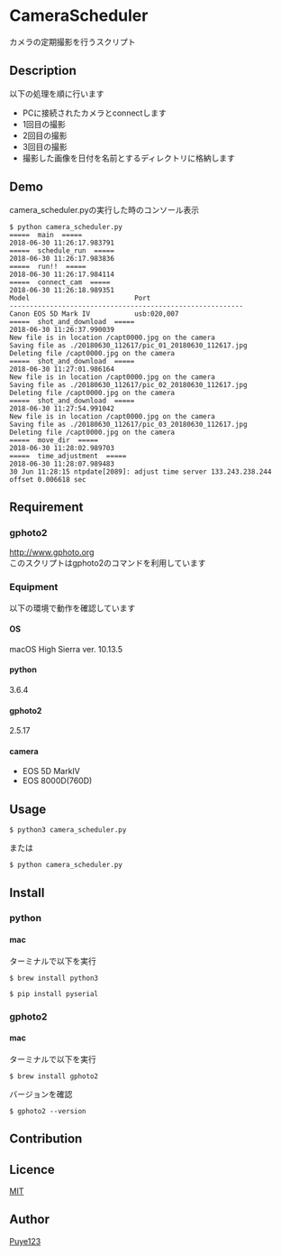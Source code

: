 CameraScheduler
====

カメラの定期撮影を行うスクリプト

## Description
以下の処理を順に行います
* PCに接続されたカメラとconnectします
* 1回目の撮影
* 2回目の撮影
* 3回目の撮影
* 撮影した画像を日付を名前とするディレクトリに格納します

## Demo
camera_scheduler.pyの実行した時のコンソール表示
```
$ python camera_scheduler.py
=====  main  =====
2018-06-30 11:26:17.983791
=====  schedule_run  =====
2018-06-30 11:26:17.983836
=====  run!!  =====
2018-06-30 11:26:17.984114
=====  connect_cam  =====
2018-06-30 11:26:18.989351
Model                          Port
----------------------------------------------------------
Canon EOS 5D Mark IV           usb:020,007
=====  shot_and_download  =====
2018-06-30 11:26:37.990039
New file is in location /capt0000.jpg on the camera
Saving file as ./20180630_112617/pic_01_20180630_112617.jpg
Deleting file /capt0000.jpg on the camera
=====  shot_and_download  =====
2018-06-30 11:27:01.986164
New file is in location /capt0000.jpg on the camera
Saving file as ./20180630_112617/pic_02_20180630_112617.jpg
Deleting file /capt0000.jpg on the camera
=====  shot_and_download  =====
2018-06-30 11:27:54.991042
New file is in location /capt0000.jpg on the camera
Saving file as ./20180630_112617/pic_03_20180630_112617.jpg
Deleting file /capt0000.jpg on the camera
=====  move_dir  =====
2018-06-30 11:28:02.989703
=====  time_adjustment  =====
2018-06-30 11:28:07.989483
30 Jun 11:28:15 ntpdate[2089]: adjust time server 133.243.238.244 offset 0.006618 sec
```

## Requirement
### gphoto2
http://www.gphoto.org  
このスクリプトはgphoto2のコマンドを利用しています

### Equipment
以下の環境で動作を確認しています
#### OS
macOS High Sierra ver. 10.13.5
#### python
3.6.4
#### gphoto2
2.5.17
#### camera
* EOS 5D MarkⅣ
* EOS 8000D(760D)

## Usage
```
$ python3 camera_scheduler.py
```
または
```
$ python camera_scheduler.py
```

## Install
### python
#### mac
ターミナルで以下を実行
```
$ brew install python3
```

```
$ pip install pyserial
```
### gphoto2
#### mac
ターミナルで以下を実行
```
$ brew install gphoto2
```
バージョンを確認
```
$ gphoto2 --version
```
## Contribution

## Licence

[MIT](https://github.com/tcnksm/tool/blob/master/LICENCE)

## Author

[Puye123](https://github.com/Puye123)
